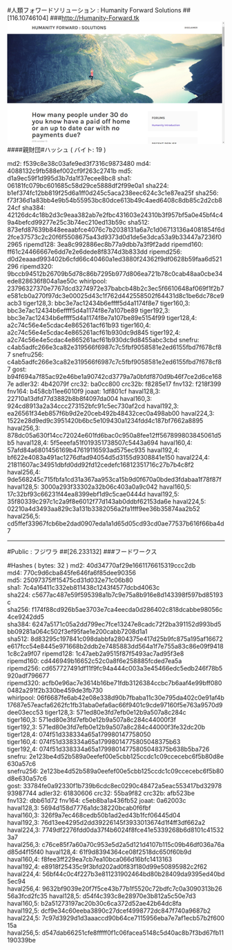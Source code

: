 #人類フォワードソリューション : Humanity Forward Solutions
##[116.10746104]
###http://Humanity-Forward.tk
![Alt text](img/screenshot.png?raw=true "Screen Shot")
####親財団#ハッシュ ( バイト: 19 )

md2: f539c8e38c03afe9ed3f7316c9873480
md4: 4088132c9fb588ef002cf9f263c2741b
md5: d1a9ec59f1d995d3b7da1f37ecee8bc8
sha1: 06181fc079bc601685c58d29ce5888df2f99e0a1
sha224: b1ef374fc12bb819f25d6a1ff0d245c5aca238eec624c3c1e87ea25f
sha256: f73f36d1a83bb4e9b54b55953bc80dce613b49c4aed6408c8db85c2d2cb824cf
sha384: 42126dc4c18b2d3c9eaa382ab7e2fbc431603e24310b3f957bf5a0e45bf4c49a4befcd99277e25c3b74ec210ed13b59c
sha512: 873efd87639b848eeaabfce4076c7b2038131a6a7c1d06713136a4081854f6d2fce37573c2c20f6f5508675a43d9373d0d1de5e3dca53a9b33447a7236f02965
ripemd128: 3ea8c992886ec8b77a9dbb7a3f9f2add
ripemd160: ff61c24466667e6dd7e2e6dede8f8374d3b833dd
ripemd256: d0d2eaaad993402b6cfd66c40460a1ed3880f24362f9df0628b59faa6d521296
ripemd320: 9bccb94512b26709b5d78c86b7295b977d806ea721b78c0cab48aa0cbe34ede828636f804a1ae50c
whirlpool: 23796327370e7767dcd3274972e37babcb48b2c3ec5f6610648af069f1f2b7e581cb0a270f97dc3e00025d43c1f762d442558502f64431d8c1be6dc78ce9acb3
tiger128,3: bbc3e7ac12434b6effff5d4a1174f8e7
tiger160,3: bbc3e7ac12434b6effff5d4a1174f8e7a107be89
tiger192,3: bbc3e7ac12434b6effff5d4a1174f8e7a107be89e5154f99
tiger128,4: a2c74c56e4e5cdac4e865261acf61b93
tiger160,4: a2c74c56e4e5cdac4e865261acf61b930dc9d845
tiger192,4: a2c74c56e4e5cdac4e865261acf61b930dc9d8455abc3cbd
snefru: c4ab5adfc266e3ca82e319566f6987c7c5fbf9058581e2ed6155fbd7f678cf87
snefru256: c4ab5adfc266e3ca82e319566f6987c7c5fbf9058581e2ed6155fbd7f678cf87
gost: b94f694a7f85ac92e46be1a90742cd3779a7a0bfdf870d9b46f7ce2d6ce1687e
adler32: 4b42079f
crc32: ba0cc800
crc32b: f8285e17
fnv132: f218f399
fnv164: b458cb11ee6010f9
joaat: 1df801cf
haval128,3: 22710a13dfd77d3882b8b8f4097da004
haval160,3: 924cd8913a2a34ccc273152bfc91c5ec730af2cd
haval192,3: ea26561f34eb857f6b9d2e20ceb492b48432cec0a498ab00
haval224,3: 1522e28d9ed9c3951420b6bc5e109430a1234fdd4c187bf7662a8895
haval256,3: 878dc05a630f14cc72024e601fd6bac0c950a8fee12ff567899803845061d5b5
haval128,4: 5f5eeefa51f019351738507c5443a694
haval160,4: 57afd84a6801456169b47619116593ad575ec935
haval192,4: bf622e4083a491ac1276dfad94054d5d3155d9308841e150
haval224,4: 21811607ac34951dbfd0dd92fd12cedefc16812351716c27b7b4c8f2
haval256,4: 9de568245c715fbfa1cd31a367aa953ca15b9d0f670a0bded3fdabaa1f78f87f
haval128,5: 3000a293f33302a32b06c403a0a9c042
haval160,5: 17c32bf93c66231f44ea8399ebf1d9c5cae0444d
haval192,5: 35f80339c297c1c2a9f8e6012f77d143ab0ddbf62153da6e
haval224,5: 02210a4d3493aa829c3a131b3382056a2fa1fff9ee36b35874aa2b52
haval256,5: cd5ffef33967fcb6be2dad0907eda1a1d65d05cd93cd0ae77537b616f66ba4d7

-------------------------

#Public : フジワラ
##[26.233132]
###フードワークス

#Hashes ( bytes: 32 )
md2: 40d34770af29e1661176615319ccc2db
md4: 770c9d6cba845fe646fa6f85dee90356
md5: 25097375ff15475cd31d032e71c06b80
sha1: 7c4a16411c332eb811438c1243f4577dcbd4063c
sha224: c5677ac487e59f595398a1b7c9e75a8b916e8d143398f597bd85193c
sha256: f174f88cd926b5ae3703e7ca4eecda0d286402c818dcabbe98056c4ce9242dd5
sha384: 6247a5171c05a2dd799ec7fce13247e8cadc72f2ba391152d993bd5bb09281a064c502f3ef95fae1e200cabb7208d1a1
sha512: 8d83295c197841c098dabbfa2804375e417d25b9fc875a195af16672e617fcc54e8445e971668b2ddb2e7485883dd564a1f7e755a83c86e09f94181c8c2a9f07
ripemd128: 1c47aeb2a9515f87f5493ac7ad95f3e8
ripemd160: cd446949b16652c52c0a8f6e258885fcded7ea5a
ripemd256: cd657727491df11f9fc94a444c003a3e45466edc5edb246f78b5920adf796677
ripemd320: acfb0e96ac7e3614b16be71fdb3126384ccbc7b6aaf4e99bff0800482a291f2b330be459de3fb730
whirlpool: 06f6687fe6ab42e08e338d90b7fbaba11c30e795da402c0e91af4b17687e57eacfa6262fc1fb31aba0efa6ac66f9401c9cde97160f5e763a9570d9dee03ecc53
tiger128,3: 571ed80e3fd7efb0e12b9a507a8c284c
tiger160,3: 571ed80e3fd7efb0e12b9a507a8c284c44000f3f
tiger192,3: 571ed80e3fd7efb0e12b9a507a8c284c44000f3fe32dc20b
tiger128,4: 074f51d338334a65a179980147758050
tiger160,4: 074f51d338334a65a17998014775805048375b63
tiger192,4: 074f51d338334a65a17998014775805048375b638b5ba726
snefru: 2e123be4d52b589a0eefef00e5cbb125ccdc1c09ccecebc6f5b80d8e630a57c6
snefru256: 2e123be4d52b589a0eefef00e5cbb125ccdc1c09ccecebc6f5b80d8e630a57c6
gost: 33784fe0a92330f1b739b6cdc8ec0290c48472a5eac553417bd3297893987744
adler32: 61830606
crc32: 55ba9f82
crc32b: afb523be
fnv132: dbb61d72
fnv164: c5eb8ba1a436fb52
joaat: 0a62003c
haval128,3: 5694d158d7776a1dc38220bcab0f6fbf
haval160,3: 326f9a7ec468cedb50b1ad2ed43b1fcf06445d04
haval192,3: 76d13ee4295d2dd39226145f3933013674d1f4ff3df662a2
haval224,3: 7749df2276fdd0da37f4b6024f8fce41e5339268b6d8101c415323a7
haval256,3: c76ce85f7a60a70c953e5d2a5d121d4107b115c09b46df036a76ad85d4f15f40
haval128,4: 61f9d8394364ce08f2518dc650f60b9d
haval160,4: f8fee3ff229ea7cb7ea10bca066d16bfc1413163
haval192,4: e8918f25435c9f3bfd202ad0f83f180d99e50895982c2f62
haval224,4: 56bf44c0c4f227b3e811231902464bd80b28409da9395ed40bd5ec94
haval256,4: 9632bf9039e20f7f5ce43b77b1f5520c72bdfc7c0a3090313b2656a3fcd2fc35
haval128,5: d54f4c393c8e28970e3b812a5c50e7d3
haval160,5: b2a51273197ac20b30c6ca372d52ae42b64dc8fa
haval192,5: dcf9e34c60eeba3890c27dcef4998772dc847f740a9687b2
haval224,5: 7c97d3929d1d3aaaccd90b64ce7115956eba7e7af1ecb57b2f60015a
haval256,5: d547dab66251cfe8fffff0f1c06facea5148c5d40ac8b7f3bd67fb11190339be
